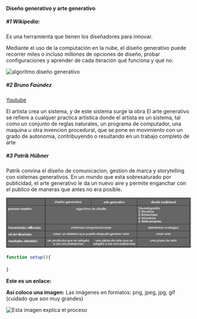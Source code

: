 #### Diseño generativo y arte generativo

##### #1 Wikipedia:
Es una herramienta que tienen los diseñadores para innovar.

Mediante el uso de la computación en la nube, el diseño generativo puede recorrer miles o incluso millones de opciones de diseño, probar configuraciones y aprender de cada iteración qué funciona y qué no.


![algoritmo diseño generativo](https://upload.wikimedia.org/wikipedia/commons/7/70/Generative_Design_Process.png)

##### #2 Bruno Faúndez

[Youtube](https://www.youtube.com/watch?v=FGky8DjXWM0&ab_channel=BrunoFa%C3%BAndez)

El artista crea un sistema, y de este sistema surge la obra
El arte generativo se refiere a cualquer practica artistica donde el artista es un sistema, tal como un conjunto de reglas naturales, un programa de computador, una maquina u otra invencion procedural, que se pone en movimiento con un grado de autonomia, contribuyendo o resultando en un trabajo completo de arte


##### #3 Patrik Hübner

Patrik convina el diseño de comunicacion, gestion de marca y storytelling con sistemas generativos.
En un mundo que esta sobresaturado por publicidad, el arte generativo le da un nuevo aire y permite enganchar con el publico de maneras que antes no era posible.


![Cuadro comparativo](../../../../assets/cuadro-comparativo.png)

``` js
function setup(){

}
```

**Este es un enlace:**



**Así coloco una imagen:**
Las imágenes en formatos: png, jpeg, jpg, gif (cuidado que son muy grandes)

![Esta imagen explica el proceso](../../../../assets/houston.webp)
